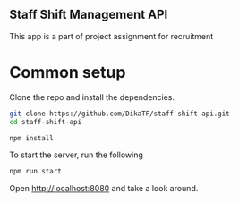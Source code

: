 ## Staff Shift Management API
This app is a part of project assignment for recruitment

# Common setup
Clone the repo and install the dependencies.

```bash
git clone https://github.com/DikaTP/staff-shift-api.git
cd staff-shift-api
```

```bash
npm install
```

To start the server, run the following

```bash
npm run start
```

Open [http://localhost:8080](http://localhost:8080) and take a look around.